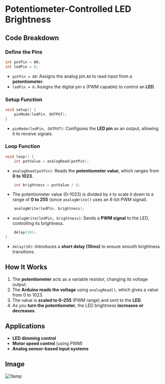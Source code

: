  # Potentiometer-Controlled LED Brightness

## Code Breakdown

### Define the Pins
```cpp
int potPin = A0;
int ledPin = 6;
```
- `potPin = A0`: Assigns the analog pin `A0` to read input from a **potentiometer**.
- `ledPin = 6`: Assigns the digital pin `6` (PWM capable) to control an **LED**.

### Setup Function
```cpp
void setup() {
    pinMode(ledPin, OUTPUT);
}
```
- `pinMode(ledPin, OUTPUT)`: Configures the **LED pin** as an output, allowing it to receive signals.

### Loop Function
```cpp
void loop() {
    int potValue = analogRead(potPin);
```
- `analogRead(potPin)`: Reads the **potentiometer value**, which ranges from **0 to 1023**.

```cpp
    int brightness = potValue / 4;
```
- The potentiometer value (0–1023) is divided by `4` to scale it down to a range of **0 to 255** (since `analogWrite()` uses an 8-bit PWM signal).

```cpp
    analogWrite(ledPin, brightness);
```
- `analogWrite(ledPin, brightness)`: Sends a **PWM signal** to the LED, controlling its brightness.

```cpp
    delay(10);
}
```
- `delay(10)`: Introduces a **short delay (10ms)** to ensure smooth brightness transitions.

## How It Works
1. The **potentiometer** acts as a variable resistor, changing its voltage output.
2. The **Arduino reads the voltage** using `analogRead()`, which gives a value from 0 to 1023.
3. The value is **scaled to 0–255** (PWM range) and sent to the **LED**.
4. As you **turn the potentiometer**, the LED brightness **increases or decreases**.

## Applications
- **LED dimming control**
- **Motor speed control** (using PWM)
- **Analog sensor-based input systems**

## Image
![1lamp](https://github.com/user-attachments/assets/a4654e76-8f63-4d41-953a-e8273eddf136)
